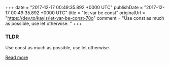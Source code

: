 +++
date = "2017-12-17 00:49:35.892 +0000 UTC"
publishDate = "2017-12-17 00:49:35.892 +0000 UTC"
title = "let var be const"
originalUrl = "https://dev.to/kayis/let-var-be-const-78o"
comment = "Use const as much as possible, use let otherwise. "
+++

### TLDR

Use const as much as possible, use let otherwise.

[Read more](https://dev.to/kayis/let-var-be-const-78o)
